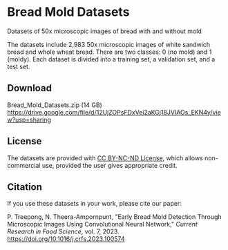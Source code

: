# Bread Mold Datasets
Datasets of 50x microscopic images of bread with and without mold

The datasets include 2,983 50x microscopic images of white sandwich bread and whole wheat bread. There are two classes: 0 (no mold) and 1 (moldy). Each dataset is divided into a training set, a validation set, and a test set.

## Download
Bread_Mold_Datasets.zip (14 GB) https://drive.google.com/file/d/12UjZOPsFDxVej2aKGj18JVIAOs_EKN4y/view?usp=sharing

## License
The datasets are provided with [CC BY-NC-ND License](http://creativecommons.org/licenses/by-nc-nd/4.0), which allows non-commercial use, provided the user gives appropriate credit.

## Citation
If you use these datasets in your work, please cite our paper: 

P. Treepong, N. Theera-Ampornpunt, "Early Bread Mold Detection Through Microscopic Images Using Convolutional Neural Network," *Current Research in Food Science*, vol. 7, 2023. https://doi.org/10.1016/j.crfs.2023.100574
